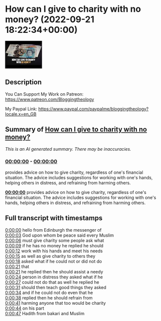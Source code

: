 # How can I give to charity with no money? (2022-09-21 18:22:34+00:00)

![alt How can I give to charity with no money?](eou5hLCwTGs.jpg "How can I give to charity with no money?")

## Description

You Can Support My Work on Patreon:
https://www.patreon.com/Bloggingtheology

My Paypal Link: 
https://www.paypal.com/paypalme/bloggingtheology?locale.x=en_GB

## Summary of [How can I give to charity with no money?](https://www.youtube.com/watch?v=eou5hLCwTGs)


*This is an AI generated summary. There may be inaccuracies. [](/)*

### [00:00:00](https://www.youtube.com/watch?v=eou5hLCwTGs&t=0) - [00:00:00](https://www.youtube.com/watch?v=eou5hLCwTGs&t=0)

 provides advice on how to give charity, regardless of one's financial situation. The advice includes suggestions for working with one's hands, helping others in distress, and refraining from harming others.

**[00:00:00](https://www.youtube.com/watch?v=eou5hLCwTGs&t=0)**  provides advice on how to give charity, regardless of one's financial situation. The advice includes suggestions for working with one's hands, helping others in distress, and refraining from harming others.

## Full transcript with timestamps

[0:00:00](https://youtu.be/eou5hLCwTGs?t=0) hello from Edinburgh the messenger of  
[0:00:03](https://youtu.be/eou5hLCwTGs?t=3) God upon whom be peace said every Muslim  
[0:00:06](https://youtu.be/eou5hLCwTGs?t=6) must give charity some people ask what  
[0:00:09](https://youtu.be/eou5hLCwTGs?t=9) if he has no money he replied he should  
[0:00:12](https://youtu.be/eou5hLCwTGs?t=12) work with his hands and meet his needs  
[0:00:15](https://youtu.be/eou5hLCwTGs?t=15) as well as give charity to others they  
[0:00:18](https://youtu.be/eou5hLCwTGs?t=18) asked what if he could not or did not do  
[0:00:21](https://youtu.be/eou5hLCwTGs?t=21) that  
[0:00:21](https://youtu.be/eou5hLCwTGs?t=21) he replied then he should assist a needy  
[0:00:24](https://youtu.be/eou5hLCwTGs?t=24) person in distress they asked what if he  
[0:00:27](https://youtu.be/eou5hLCwTGs?t=27) could not do that as well he replied he  
[0:00:31](https://youtu.be/eou5hLCwTGs?t=31) should then teach good things they asked  
[0:00:34](https://youtu.be/eou5hLCwTGs?t=34) and if he could not do even that he  
[0:00:38](https://youtu.be/eou5hLCwTGs?t=38) replied then he should refrain from  
[0:00:41](https://youtu.be/eou5hLCwTGs?t=41) harming anyone that too would be charity  
[0:00:44](https://youtu.be/eou5hLCwTGs?t=44) on his part  
[0:00:47](https://youtu.be/eou5hLCwTGs?t=47) Hadith from bakari and Muslim  
